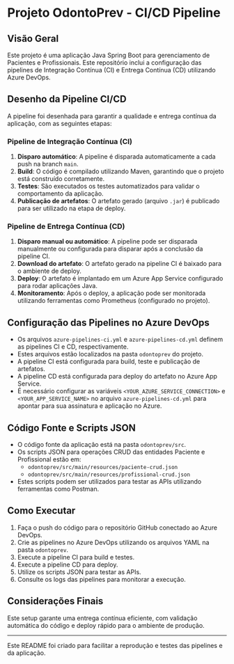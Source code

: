 # Projeto OdontoPrev - CI/CD Pipeline

## Visão Geral

Este projeto é uma aplicação Java Spring Boot para gerenciamento de Pacientes e Profissionais. Este repositório inclui a configuração das pipelines de Integração Contínua (CI) e Entrega Contínua (CD) utilizando Azure DevOps.

## Desenho da Pipeline CI/CD

A pipeline foi desenhada para garantir a qualidade e entrega contínua da aplicação, com as seguintes etapas:

### Pipeline de Integração Contínua (CI)

1. **Disparo automático**: A pipeline é disparada automaticamente a cada push na branch `main`.
2. **Build**: O código é compilado utilizando Maven, garantindo que o projeto está construído corretamente.
3. **Testes**: São executados os testes automatizados para validar o comportamento da aplicação.
4. **Publicação de artefatos**: O artefato gerado (arquivo `.jar`) é publicado para ser utilizado na etapa de deploy.

### Pipeline de Entrega Contínua (CD)

1. **Disparo manual ou automático**: A pipeline pode ser disparada manualmente ou configurada para disparar após a conclusão da pipeline CI.
2. **Download do artefato**: O artefato gerado na pipeline CI é baixado para o ambiente de deploy.
3. **Deploy**: O artefato é implantado em um Azure App Service configurado para rodar aplicações Java.
4. **Monitoramento**: Após o deploy, a aplicação pode ser monitorada utilizando ferramentas como Prometheus (configurado no projeto).

## Configuração das Pipelines no Azure DevOps

- Os arquivos `azure-pipelines-ci.yml` e `azure-pipelines-cd.yml` definem as pipelines CI e CD, respectivamente.
- Estes arquivos estão localizados na pasta `odontoprev` do projeto.
- A pipeline CI está configurada para build, teste e publicação de artefatos.
- A pipeline CD está configurada para deploy do artefato no Azure App Service.
- É necessário configurar as variáveis `<YOUR_AZURE_SERVICE_CONNECTION>` e `<YOUR_APP_SERVICE_NAME>` no arquivo `azure-pipelines-cd.yml` para apontar para sua assinatura e aplicação no Azure.

## Código Fonte e Scripts JSON

- O código fonte da aplicação está na pasta `odontoprev/src`.
- Os scripts JSON para operações CRUD das entidades Paciente e Profissional estão em:
  - `odontoprev/src/main/resources/paciente-crud.json`
  - `odontoprev/src/main/resources/profissional-crud.json`
- Estes scripts podem ser utilizados para testar as APIs utilizando ferramentas como Postman.

## Como Executar

1. Faça o push do código para o repositório GitHub conectado ao Azure DevOps.
2. Crie as pipelines no Azure DevOps utilizando os arquivos YAML na pasta `odontoprev`.
3. Execute a pipeline CI para build e testes.
4. Execute a pipeline CD para deploy.
5. Utilize os scripts JSON para testar as APIs.
6. Consulte os logs das pipelines para monitorar a execução.

## Considerações Finais

Este setup garante uma entrega contínua eficiente, com validação automática do código e deploy rápido para o ambiente de produção.

---
Este README foi criado para facilitar a reprodução e testes das pipelines e da aplicação.
